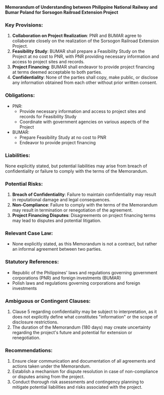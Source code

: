 **Memorandum of Understanding between Philippine National Railway and Bumar Poland for Sorsogon Railroad Extension Project**

### **Key Provisions:**

1. **Collaboration on Project Realization**: PNR and BUMAR agree to collaborate closely on the realization of the Sorsogon Railroad Extension Project.
2. **Feasibility Study**: BUMAR shall prepare a Feasibility Study on the Project at no cost to PNR, with PNR providing necessary information and access to project sites and records.
3. **Project Financing**: BUMAR shall endeavor to provide project financing at terms deemed acceptable to both parties.
4. **Confidentiality**: None of the parties shall copy, make public, or disclose any information obtained from each other without prior written consent.

### **Obligations:**

* PNR:
	+ Provide necessary information and access to project sites and records for Feasibility Study
	+ Coordinate with government agencies on various aspects of the Project
* BUMAR:
	+ Prepare Feasibility Study at no cost to PNR
	+ Endeavor to provide project financing

### **Liabilities:**

None explicitly stated, but potential liabilities may arise from breach of confidentiality or failure to comply with the terms of the Memorandum.

### **Potential Risks:**

1. **Breach of Confidentiality**: Failure to maintain confidentiality may result in reputational damage and legal consequences.
2. **Non-Compliance**: Failure to comply with the terms of the Memorandum may result in termination or renegotiation of the agreement.
3. **Project Financing Disputes**: Disagreements on project financing terms may lead to disputes and potential litigation.

### **Relevant Case Law:**

* None explicitly stated, as this Memorandum is not a contract, but rather an informal agreement between two parties.

### **Statutory References:**

* Republic of the Philippines' laws and regulations governing government corporations (PNR) and foreign investments (BUMAR)
* Polish laws and regulations governing corporations and foreign investments

### **Ambiguous or Contingent Clauses:**

1. Clause 5 regarding confidentiality may be subject to interpretation, as it does not explicitly define what constitutes "information" or the scope of disclosure restrictions.
2. The duration of the Memorandum (180 days) may create uncertainty regarding the project's future and potential for extension or renegotiation.

### **Recommendations:**

1. Ensure clear communication and documentation of all agreements and actions taken under the Memorandum.
2. Establish a mechanism for dispute resolution in case of non-compliance or disputes arising from the project.
3. Conduct thorough risk assessments and contingency planning to mitigate potential liabilities and risks associated with the project.